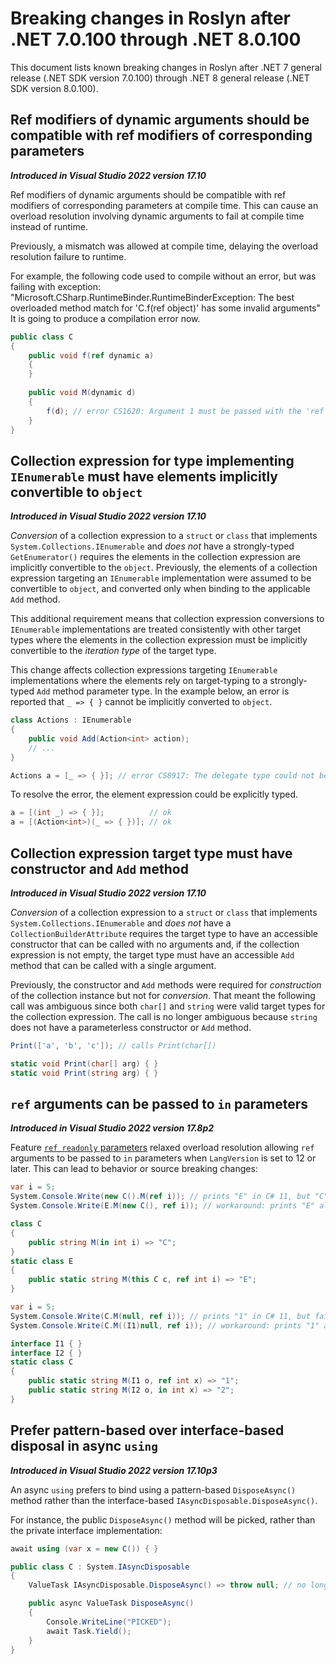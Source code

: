 # Breaking changes in Roslyn after .NET 7.0.100 through .NET 8.0.100

This document lists known breaking changes in Roslyn after .NET 7 general release (.NET SDK version 7.0.100) through .NET 8 general release (.NET SDK version 8.0.100).

## Ref modifiers of dynamic arguments should be compatible with ref modifiers of corresponding parameters

***Introduced in Visual Studio 2022 version 17.10***

Ref modifiers of dynamic arguments should be compatible with ref modifiers of corresponding parameters
at compile time. This can cause an overload resolution involving dynamic arguments to fail at compile time
instead of runtime.

Previously, a mismatch was allowed at compile time, delaying the overload resolution failure to
runtime.

For example, the following code used to compile without an error, but was failing with
exception: "Microsoft.CSharp.RuntimeBinder.RuntimeBinderException: The best overloaded method match for 'C.f(ref object)' has some invalid arguments" 
It is going to produce a compilation error now.
```csharp
public class C
{
    public void f(ref dynamic a) 
    {
    }
    
    public void M(dynamic d)
    {
        f(d); // error CS1620: Argument 1 must be passed with the 'ref' keyword
    }
}
```

## Collection expression for type implementing `IEnumerable` must have elements implicitly convertible to `object`

***Introduced in Visual Studio 2022 version 17.10***

*Conversion* of a collection expression to a `struct` or `class` that implements `System.Collections.IEnumerable` and *does not* have a strongly-typed `GetEnumerator()`
requires the elements in the collection expression are implicitly convertible to the `object`.
Previously, the elements of a collection expression targeting an `IEnumerable` implementation were assumed to be convertible to `object`, and converted only when binding to the applicable `Add` method.

This additional requirement means that collection expression conversions to `IEnumerable` implementations are treated consistently with other target types where the elements in the collection expression must be implicitly convertible to the *iteration type* of the target type.

This change affects collection expressions targeting `IEnumerable` implementations where the elements rely on target-typing to a strongly-typed `Add` method parameter type.
In the example below, an error is reported that `_ => { }` cannot be implicitly converted to `object`.
```csharp
class Actions : IEnumerable
{
    public void Add(Action<int> action);
    // ...
}

Actions a = [_ => { }]; // error CS8917: The delegate type could not be inferred.
```

To resolve the error, the element expression could be explicitly typed.
```csharp
a = [(int _) => { }];          // ok
a = [(Action<int>)(_ => { })]; // ok
```

## Collection expression target type must have constructor and `Add` method

***Introduced in Visual Studio 2022 version 17.10***

*Conversion* of a collection expression to a `struct` or `class` that implements `System.Collections.IEnumerable` and *does not* have a `CollectionBuilderAttribute`
requires the target type to have an accessible constructor that can be called with no arguments and,
if the collection expression is not empty, the target type must have an accessible `Add` method
that can be called with a single argument.

Previously, the constructor and `Add` methods were required for *construction* of the collection instance but not for *conversion*.
That meant the following call was ambiguous since both `char[]` and `string` were valid target types for the collection expression.
The call is no longer ambiguous because `string` does not have a parameterless constructor or `Add` method.
```csharp
Print(['a', 'b', 'c']); // calls Print(char[])

static void Print(char[] arg) { }
static void Print(string arg) { }
```

## `ref` arguments can be passed to `in` parameters

***Introduced in Visual Studio 2022 version 17.8p2***

Feature [`ref readonly` parameters](https://github.com/dotnet/csharplang/issues/6010) relaxed overload resolution
allowing `ref` arguments to be passed to `in` parameters when `LangVersion` is set to 12 or later.
This can lead to behavior or source breaking changes:

```cs
var i = 5;
System.Console.Write(new C().M(ref i)); // prints "E" in C# 11, but "C" in C# 12
System.Console.Write(E.M(new C(), ref i)); // workaround: prints "E" always

class C
{
    public string M(in int i) => "C";
}
static class E
{
    public static string M(this C c, ref int i) => "E";
}
```

```cs
var i = 5;
System.Console.Write(C.M(null, ref i)); // prints "1" in C# 11, but fails with an ambiguity error in C# 12
System.Console.Write(C.M((I1)null, ref i)); // workaround: prints "1" always

interface I1 { }
interface I2 { }
static class C
{
    public static string M(I1 o, ref int x) => "1";
    public static string M(I2 o, in int x) => "2";
}
```

## Prefer pattern-based over interface-based disposal in async `using`

***Introduced in Visual Studio 2022 version 17.10p3***

An async `using` prefers to bind using a pattern-based `DisposeAsync()` method rather than the interface-based `IAsyncDisposable.DisposeAsync()`.

For instance, the public `DisposeAsync()` method will be picked, rather than the private interface implementation:
```csharp
await using (var x = new C()) { }

public class C : System.IAsyncDisposable
{
    ValueTask IAsyncDisposable.DisposeAsync() => throw null; // no longer picked

    public async ValueTask DisposeAsync()
    {
        Console.WriteLine("PICKED");
        await Task.Yield();
    }
}
```

